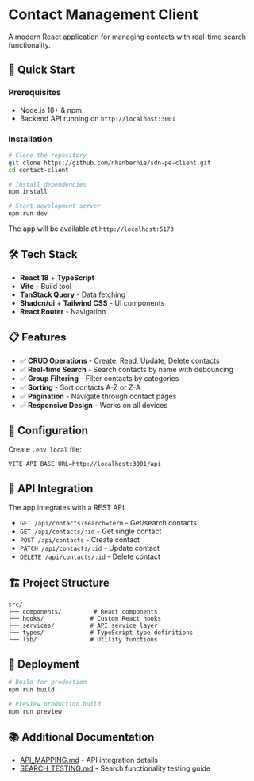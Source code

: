 # Contact Management Client

A modern React application for managing contacts with real-time search functionality.

## 🚀 Quick Start

### Prerequisites

- Node.js 18+ & npm
- Backend API running on `http://localhost:3001`

### Installation

```bash
# Clone the repository
git clone https://github.com/nhanbernie/sdn-pe-client.git
cd contact-client

# Install dependencies
npm install

# Start development server
npm run dev
```

The app will be available at `http://localhost:5173`

## 🛠 Tech Stack

- **React 18** + **TypeScript**
- **Vite** - Build tool
- **TanStack Query** - Data fetching
- **Shadcn/ui** + **Tailwind CSS** - UI components
- **React Router** - Navigation

## 📋 Features

- ✅ **CRUD Operations** - Create, Read, Update, Delete contacts
- ✅ **Real-time Search** - Search contacts by name with debouncing
- ✅ **Group Filtering** - Filter contacts by categories
- ✅ **Sorting** - Sort contacts A-Z or Z-A
- ✅ **Pagination** - Navigate through contact pages
- ✅ **Responsive Design** - Works on all devices

## 🔧 Configuration

Create `.env.local` file:

```env
VITE_API_BASE_URL=http://localhost:3001/api
```

## 📖 API Integration

The app integrates with a REST API:

- `GET /api/contacts?search=term` - Get/search contacts
- `GET /api/contacts/:id` - Get single contact
- `POST /api/contacts` - Create contact
- `PATCH /api/contacts/:id` - Update contact
- `DELETE /api/contacts/:id` - Delete contact

## 🏗 Project Structure

```
src/
├── components/         # React components
├── hooks/             # Custom React hooks
├── services/          # API service layer
├── types/             # TypeScript type definitions
└── lib/               # Utility functions
```

## 🚀 Deployment

```bash
# Build for production
npm run build

# Preview production build
npm run preview
```

## 📚 Additional Documentation

- [API_MAPPING.md](./API_MAPPING.md) - API integration details
- [SEARCH_TESTING.md](./SEARCH_TESTING.md) - Search functionality testing guide
